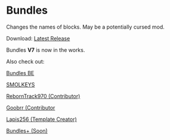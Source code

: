 # Bundles


Changes the names of blocks.
May be a potentially cursed mod.


Download:
[Latest Release](https://github.com/SMOLKEYS/bundles/releases/tag/v7)


Bundles **V7** is now in the works.


Also check out: 

[Bundles BE](https://github.com/SMOLKEYS/bundles/tree/bleedingedge)

[SMOLKEYS](https://github.com/SMOLKEYS)

[RebornTrack970 (Contributor)](https://github.com/RebornTrack970)

[Goobrr (Contributor](https://github.com/Goobrr)

[Lapis256 (Template Creator)](https://github.com/Lapis256)

[Bundles+ (Soon)](https://github.com/SMOLKEYS/bundles-plus)
